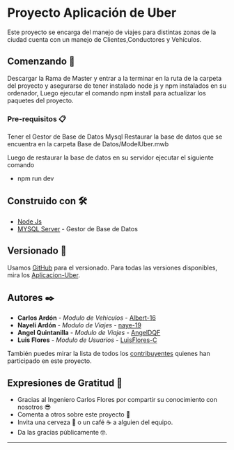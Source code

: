 # Proyecto Aplicación de Uber

Este proyecto se encarga del manejo de viajes para distintas zonas de la ciudad cuenta con un manejo de Clientes,Conductores y Vehículos.

## Comenzando 🚀

Descargar la Rama de Master y entrar a la terminar en la ruta de la carpeta del proyecto y asegurarse de tener instalado node js y npm instalados en su ordenador, Luego ejecutar el comando npm install para actualizar los paquetes del proyecto.


### Pre-requisitos 📋

Tener el Gestor de Base de Datos Mysql 
Restaurar la base de datos que se encuentra en la carpeta Base de Datos/ModelUber.mwb

Luego de restaurar la base de datos en su servidor ejecutar el siguiente comando
* npm run dev




## Construido con 🛠️

* [Node Js](https://nodejs.org/es/) 
* [MYSQL Server](https://www.mysql.com/) - Gestor de Base de Datos


## Versionado 📌

Usamos [GitHub](https://github.com/) para el versionado. Para todas las versiones disponibles, 
mira los [Aplicacion-Uber](https://github.com/Albert-16/Api_Uber.git).

## Autores ✒️

* **Carlos Ardón** - *Modulo de Vehiculos* - [Albert-16](https://github.com/Albert-16)
* **Nayeli Ardón** - *Modulo de Viajes* - [naye-19](https://github.com/naye-19)
* **Angel Quintanilla** - *Modulo de Viajes* - [AngelDQF](https://github.com/AngelDQF)
* **Luis Flores** - *Modulo de Usuarios* - [LuisFlores-C](https://github.com/Luis-FloresC)


También puedes mirar la lista de todos los [contribuyentes](https://github.com/Albert-16/Api_Uber/graphs/contributors) 
quienes han participado en este proyecto. 

## Expresiones de Gratitud 🎁

* Gracias al Ingeniero Carlos Flores por compartir su conocimiento con nosotros 😎
* Comenta a otros sobre este proyecto 📢
* Invita una cerveza 🍺 o un café ☕ a alguien del equipo. 
* Da las gracias públicamente 🤓.

---
